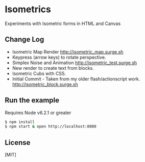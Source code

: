 # Isometrics

  Experiments with Isometric forms in HTML and Canvas

## Change Log
  * Isometric Map Render http://isometric_map.surge.sh
  * Keypress (arrow keys) to rotate perspective.
  * Simplex Noise and Animation http://isometric_test.surge.sh
  * New render to create text from blocks.
  * Isometric Cubs with CSS.
  * Initial Commit - Taken from my older flash/actionscript work. http://isometric_block.surge.sh

## Run the example
  Requires Node v6.2.1 or greater

```bash
$ npm install
$ npm start & open http://localhost:8080
```

## License

[MIT]

